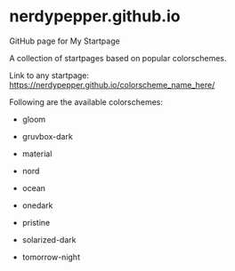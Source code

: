 # nerdypepper.github.io
GitHub page for My Startpage

A collection of startpages based on popular colorschemes.

Link to any startpage: https://nerdypepper.github.io/colorscheme_name_here/

Following are the available colorschemes:

- gloom

- gruvbox-dark

- material

- nord

- ocean

- onedark

- pristine

- solarized-dark

- tomorrow-night

